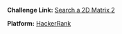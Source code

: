**Challenge Link:** [Search a 2D Matrix 2](https://www.hackerrank.com/contests/90-days-of-coding/challenges/search-a-2d-matrix-2)

**Platform:** [HackerRank](https://hackerrank.com/)

